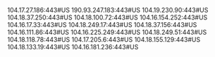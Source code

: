 104.17.27.186:443#US
190.93.247.183:443#US
104.19.230.90:443#US
104.18.37.250:443#US
104.18.100.72:443#US
104.16.154.252:443#US
104.16.17.33:443#US
104.18.249.17:443#US
104.18.37.156:443#US
104.16.111.86:443#US
104.16.225.249:443#US
104.18.249.51:443#US
104.18.118.78:443#US
104.17.205.6:443#US
104.18.155.129:443#US
104.18.133.19:443#US
104.16.181.236:443#US
